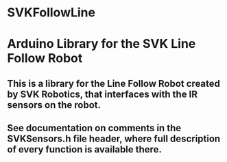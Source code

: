 # SVKFollowLine

# Arduino Library for the SVK Line Follow Robot

## This is a library for the Line Follow Robot created by SVK Robotics, that interfaces with the IR sensors on the robot.

## See documentation on comments in the SVKSensors.h file header, where full description of every function is available there.